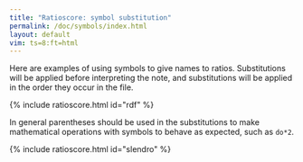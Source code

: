 ```yaml
---
title: "Ratioscore: symbol substitution"
permalink: /doc/symbols/index.html
layout: default
vim: ts=8:ft=html
---
```


Here are examples of using symbols to give names to ratios.
Substitutions will be applied before interpreting the note, and
substitutions will be applied in the order they occur in the file.

{% include ratioscore.html id="rdf" %}
<script type="application/x-ratioscore" id="rdf">
!!!OTL: Just major scale
**recip	**ratio
*MM144	*I#75
*	*ref:C4
16	.
4	do
4	re
4	mi
4	fa
4	sol
4	la
4	ti
4	do*2
*-	*-
!!!RDF**ratio: do  = (1/1)
!!!RDF**ratio: re  = (9/8)
!!!RDF**ratio: mi  = (5/4)
!!!RDF**ratio: fa  = (4/3)
!!!RDF**ratio: sol = (3/2)
!!!RDF**ratio: la  = (5/3)
!!!RDF**ratio: ti  = (15/8)
</script>

In general parentheses should be used in the substitutions to make 
mathematical operations with symbols to behave as expected, such as `do*2`.



{% include ratioscore.html id="slendro" %}
<script type="application/x-ratioscore" id="slendro">
!!!OTL: Gamelan
**recip	**ratio
*MM144	*I#14
*	*ref:C4
4	ji
4	ro
4	lu
4	ma
4	nem
4	pi
*-	*-
!!!RDF**ratio: ji  = 1/1
!!!RDF**ratio: ro  = 8/7
!!!RDF**ratio: lu  = 21/16
!!!RDF**ratio: ma  = 32/21
!!!RDF**ratio: nem = 7/4
!!!RDF**ratio: pi  = 2/1
</script>



